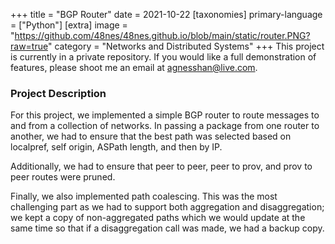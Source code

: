 +++
title = "BGP Router"
date = 2021-10-22
[taxonomies]
primary-language = ["Python"]
[extra]
image = "https://github.com/48nes/48nes.github.io/blob/main/static/router.PNG?raw=true"
category = "Networks and Distributed Systems"
+++
This project is currently in a private repository. If you would like a full demonstration of features, please shoot me an email at [agnesshan@live.com](mailto:agnesshan@live.com).

### Project Description
For this project, we implemented a simple BGP router to route messages to and from a collection of networks. In passing a package from one router to another, we had to ensure that the best path was selected based on localpref, self origin, ASPath length, and then by IP. 

Additionally, we had to ensure that peer to peer, peer to prov, and prov to peer routes were pruned. 

Finally, we also implemented path coalescing. This was the most challenging part as we had to support both aggregation and disaggregation; we kept a copy of non-aggregated paths which we would update at the same time so that if a disaggregation call was made, we had a backup copy. 